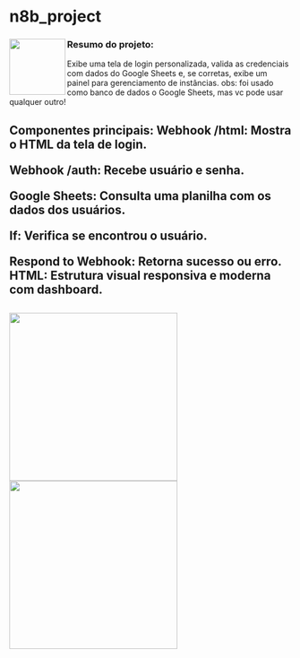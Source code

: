 # n8b_project
### <img align="left" height="100" src="https://img.icons8.com/?size=100&id=63777&format=png&color=000000"/>Resumo do projeto:
Exibe uma tela de login personalizada, valida as credenciais com dados do Google Sheets e, se corretas, exibe um painel para gerenciamento de instâncias.
obs: foi usado como banco de dados o Google Sheets, mas vc pode usar qualquer outro!

<h2>Componentes principais:
Webhook /html: Mostra o HTML da tela de login.

Webhook /auth: Recebe usuário e senha.

Google Sheets: Consulta uma planilha com os dados dos usuários.

If: Verifica se encontrou o usuário.

Respond to Webhook: Retorna sucesso ou erro.
HTML: Estrutura visual responsiva e moderna com dashboard.<h2/>

<img align="left" height="300" src="https://i.postimg.cc/LsvZ1nwW/Altentifica-o.png"/>
<img align="left" height ="300" src="https://i.postimg.cc/x17gkQjx/logando-Usuario.png"/>
 

